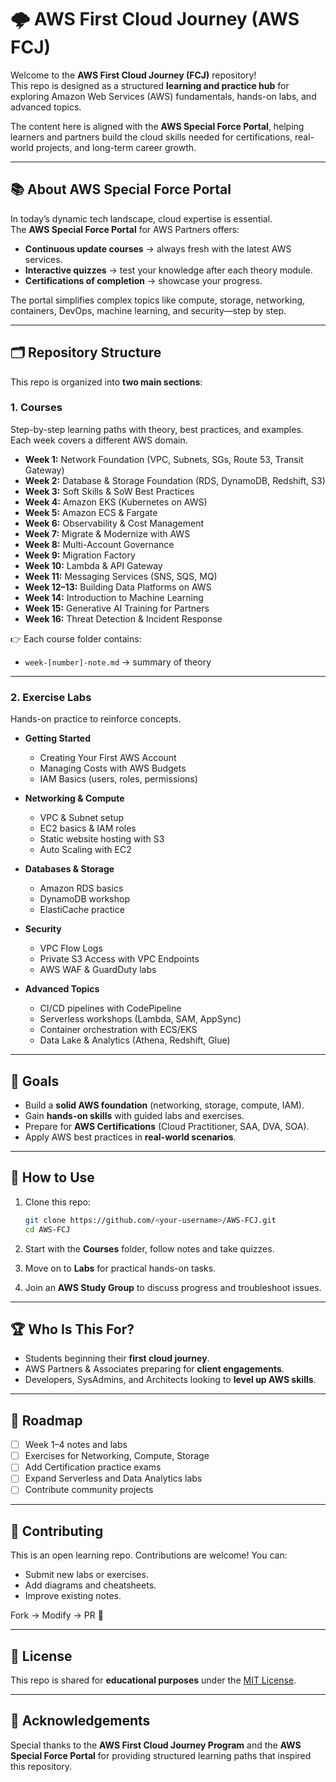# 🌩️ AWS First Cloud Journey (AWS FCJ)

Welcome to the **AWS First Cloud Journey (FCJ)** repository!  
This repo is designed as a structured **learning and practice hub** for exploring Amazon Web Services (AWS) fundamentals, hands-on labs, and advanced topics.  

The content here is aligned with the **AWS Special Force Portal**, helping learners and partners build the cloud skills needed for certifications, real-world projects, and long-term career growth.  

---

## 📚 About AWS Special Force Portal

In today’s dynamic tech landscape, cloud expertise is essential.  
The **AWS Special Force Portal** for AWS Partners offers:

- **Continuous update courses** → always fresh with the latest AWS services.  
- **Interactive quizzes** → test your knowledge after each theory module.  
- **Certifications of completion** → showcase your progress.  

The portal simplifies complex topics like compute, storage, networking, containers, DevOps, machine learning, and security—step by step.  

---

## 🗂️ Repository Structure

This repo is organized into **two main sections**:

### 1. Courses
Step-by-step learning paths with theory, best practices, and examples.  
Each week covers a different AWS domain.  

- **Week 1:** Network Foundation (VPC, Subnets, SGs, Route 53, Transit Gateway)  
- **Week 2:** Database & Storage Foundation (RDS, DynamoDB, Redshift, S3)  
- **Week 3:** Soft Skills & SoW Best Practices  
- **Week 4:** Amazon EKS (Kubernetes on AWS)  
- **Week 5:** Amazon ECS & Fargate  
- **Week 6:** Observability & Cost Management  
- **Week 7:** Migrate & Modernize with AWS  
- **Week 8:** Multi-Account Governance  
- **Week 9:** Migration Factory  
- **Week 10:** Lambda & API Gateway  
- **Week 11:** Messaging Services (SNS, SQS, MQ)  
- **Week 12–13:** Building Data Platforms on AWS  
- **Week 14:** Introduction to Machine Learning  
- **Week 15:** Generative AI Training for Partners  
- **Week 16:** Threat Detection & Incident Response  

👉 Each course folder contains:
- `week-[number]-note.md` → summary of theory  

---

### 2. Exercise Labs
Hands-on practice to reinforce concepts.  

- **Getting Started**
  - Creating Your First AWS Account  
  - Managing Costs with AWS Budgets  
  - IAM Basics (users, roles, permissions)  

- **Networking & Compute**
  - VPC & Subnet setup  
  - EC2 basics & IAM roles  
  - Static website hosting with S3  
  - Auto Scaling with EC2  

- **Databases & Storage**
  - Amazon RDS basics  
  - DynamoDB workshop  
  - ElastiCache practice  

- **Security**
  - VPC Flow Logs  
  - Private S3 Access with VPC Endpoints  
  - AWS WAF & GuardDuty labs  

- **Advanced Topics**
  - CI/CD pipelines with CodePipeline  
  - Serverless workshops (Lambda, SAM, AppSync)  
  - Container orchestration with ECS/EKS  
  - Data Lake & Analytics (Athena, Redshift, Glue)  

---

## 🎯 Goals

- Build a **solid AWS foundation** (networking, storage, compute, IAM).  
- Gain **hands-on skills** with guided labs and exercises.  
- Prepare for **AWS Certifications** (Cloud Practitioner, SAA, DVA, SOA).  
- Apply AWS best practices in **real-world scenarios**.  

---

## 🚀 How to Use

1. Clone this repo:  
   ```bash
   git clone https://github.com/<your-username>/AWS-FCJ.git
   cd AWS-FCJ
    ```

2. Start with the **Courses** folder, follow notes and take quizzes.

3. Move on to **Labs** for practical hands-on tasks.

4. Join an **AWS Study Group** to discuss progress and troubleshoot issues.

---

## 🏆 Who Is This For?

* Students beginning their **first cloud journey**.
* AWS Partners & Associates preparing for **client engagements**.
* Developers, SysAdmins, and Architects looking to **level up AWS skills**.

---

## 📌 Roadmap

* [ ] Week 1–4 notes and labs
* [ ] Exercises for Networking, Compute, Storage
* [ ] Add Certification practice exams
* [ ] Expand Serverless and Data Analytics labs
* [ ] Contribute community projects

---

## 🤝 Contributing

This is an open learning repo. Contributions are welcome!
You can:

* Submit new labs or exercises.
* Add diagrams and cheatsheets.
* Improve existing notes.

Fork → Modify → PR 🚀

---

## 📜 License

This repo is shared for **educational purposes** under the [MIT License](LICENSE).

---

## 🌟 Acknowledgements

Special thanks to the **AWS First Cloud Journey Program** and the **AWS Special Force Portal** for providing structured learning paths that inspired this repository.